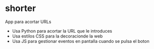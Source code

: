 # shorter
 App para acortar URLs
 * Usa Python para acortar la URL que le introduces
 * Usa estilos CSS para la decoracionde la web
 * Usa JS para gestionar eventos en pantalla cuando se pulsa el boton
